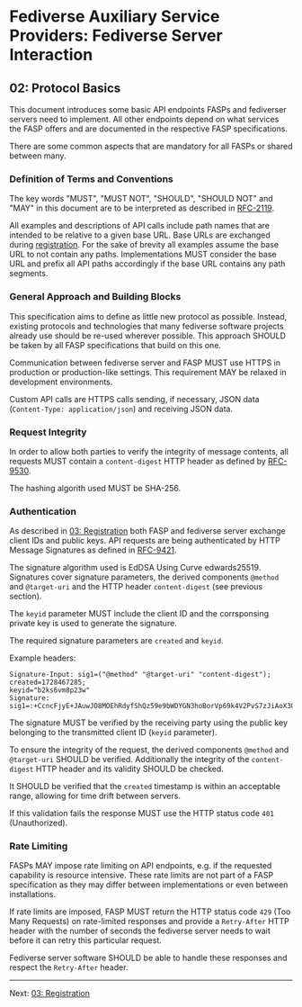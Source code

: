 # Fediverse Auxiliary Service Providers: Fediverse Server Interaction

## 02: Protocol Basics

This document introduces some basic API endpoints FASPs and
fediverser servers need to implement. All other endpoints depend on what services
the FASP offers and are documented in the respective
FASP specifications.

There are some common aspects that are mandatory for all FASPs or
shared between many.

### Definition of Terms and Conventions

The key words "MUST", "MUST NOT", "SHOULD", "SHOULD NOT" and "MAY" in
this document are to be interpreted as described in
[RFC-2119](https://tools.ietf.org/html/rfc2119.html).

All examples and descriptions of API calls include path names that are
intended to be relative to a given base URL. 
Base URLs are exchanged during [registration](registration.md).
For the sake of brevity all examples assume the base URL
to not contain any paths. Implementations MUST consider the base URL
and prefix all API paths accordingly if the base URL contains any path
segments.

### General Approach and Building Blocks

This specification aims to define as little new protocol as possible.
Instead, existing protocols and technologies that many fediverse
software projects already use should be re-used wherever
possible. This approach SHOULD be taken by all FASP specifications
that build on this one.

Communication between fediverse server and FASP MUST use HTTPS in production
or production-like settings. This requirement MAY be relaxed in
development environments.

Custom API calls are HTTPS calls sending, if necessary, JSON data
(`Content-Type: application/json`) and receiving JSON data.

### Request Integrity

In order to allow both parties to verify the integrity of message
contents, all requests MUST contain a `content-digest` HTTP header as
defined by [RFC-9530](https://tools.ietf.org/html/rfc9530.html).

The hashing algorith used MUST be SHA-256.

### Authentication

As described in [03: Registration](registration.md) both FASP and
fediverse server exchange client IDs and public keys. API requests are
being authenticated by HTTP Message Signatures as defined in
[RFC-9421](https://tools.ietf.org/html/rfc9421.html).

The signature algorithm used is EdDSA Using Curve edwards25519.
Signatures cover signature parameters, the derived components `@method`
and `@target-uri` and the HTTP header `content-digest` (see previous
section).

The `keyid` parameter MUST include the client ID and the corrsponsing
private key is used to generate the signature.

The required signature parameters are `created` and `keyid`.

Example headers:

```http
Signature-Input: sig1=("@method" "@target-uri" "content-digest"); created=1728467285;
keyid="b2ks6vm8p23w"
Signature: sig1=:+CcncFjyE+JAuwJO8MOEhRdyfShQz59e9bWDYGN3hoBorVp69k4V2PvS7zJiAoX3QchMlc47sUF4DsptUN+rDQ==:
```

The signature MUST be verified by the receiving party using the public
key belonging to the transmitted client ID (`keyid` parameter).

To ensure the integrity of the request, the derived components `@method`
and `@target-uri` SHOULD be verified. Additionally the integrity of the
`content-digest` HTTP header and its validity SHOULD be checked.

It SHOULD be verified that the `created` timestamp is within an
acceptable range, allowing for time drift between servers.

If this validation fails the response MUST use the HTTP status code
`401` (Unauthorized).

### Rate Limiting

FASPs MAY impose rate limiting on API endpoints, e.g. if the requested capability is
resource intensive. These rate limits are not part of a FASP
specification as they may differ between implementations or even
between installations.

If rate limits are imposed, FASP MUST return the HTTP status code `429` (Too Many
Requests) on rate-limited responses and provide a `Retry-After` HTTP
header with the number of seconds the fediverse server needs to wait before it
can retry this particular request.

Fediverse server software SHOULD be able to handle these responses and
respect the `Retry-After` header.

---

Next: [03: Registration](registration.md)
